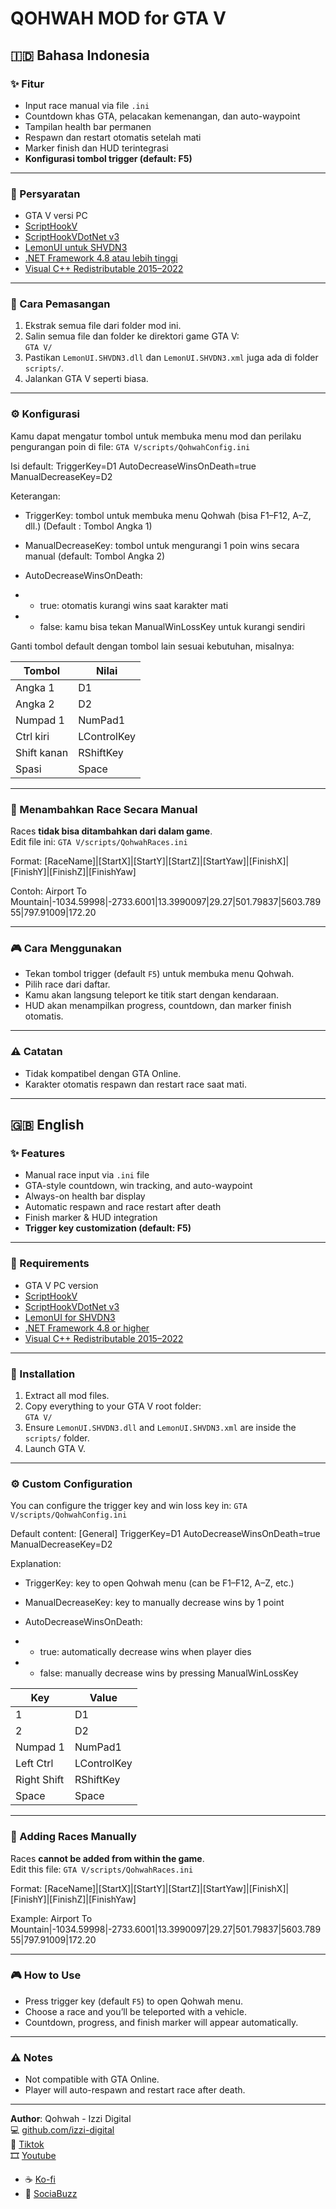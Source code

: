 # QOHWAH MOD for GTA V

## 🇮🇩 Bahasa Indonesia

### ✨ Fitur

- Input race manual via file `.ini`
- Countdown khas GTA, pelacakan kemenangan, dan auto-waypoint
- Tampilan health bar permanen
- Respawn dan restart otomatis setelah mati
- Marker finish dan HUD terintegrasi
- **Konfigurasi tombol trigger (default: F5)**

---

### 📌 Persyaratan

- GTA V versi PC
- [ScriptHookV](https://www.dev-c.com/gtav/scripthookv/)
- [ScriptHookVDotNet v3](https://github.com/crosire/scripthookvdotnet/releases)
- [LemonUI untuk SHVDN3](https://github.com/LemonUIbyLemon/LemonUI/releases)
- [.NET Framework 4.8 atau lebih tinggi](https://dotnet.microsoft.com/en-us/download/dotnet-framework/net48)
- [Visual C++ Redistributable 2015–2022](https://aka.ms/vs/17/release/vc_redist.x64.exe)

---

### 📁 Cara Pemasangan

1. Ekstrak semua file dari folder mod ini.
2. Salin semua file dan folder ke direktori game GTA V:  
   `GTA V/`
3. Pastikan `LemonUI.SHVDN3.dll` dan `LemonUI.SHVDN3.xml` juga ada di folder `scripts/`.
4. Jalankan GTA V seperti biasa.

---

### ⚙️ Konfigurasi

Kamu dapat mengatur tombol untuk membuka menu mod dan perilaku pengurangan poin di file:
`GTA V/scripts/QohwahConfig.ini`

Isi default:
TriggerKey=D1
AutoDecreaseWinsOnDeath=true
ManualDecreaseKey=D2

Keterangan:

- TriggerKey: tombol untuk membuka menu Qohwah (bisa F1–F12, A–Z, dll.) (Default : Tombol Angka 1)

- ManualDecreaseKey: tombol untuk mengurangi 1 poin wins secara manual (default: Tombol Angka 2)

- AutoDecreaseWinsOnDeath:

- - true: otomatis kurangi wins saat karakter mati

- - false: kamu bisa tekan ManualWinLossKey untuk kurangi sendiri

Ganti tombol default dengan tombol lain sesuai kebutuhan, misalnya:

| Tombol      | Nilai       |
| ----------- | ----------- |
| Angka 1     | D1          |
| Angka 2     | D2          |
| Numpad 1    | NumPad1     |
| Ctrl kiri   | LControlKey |
| Shift kanan | RShiftKey   |
| Spasi       | Space       |

---

### 📄 Menambahkan Race Secara Manual

Races **tidak bisa ditambahkan dari dalam game**.  
Edit file ini:
`GTA V/scripts/QohwahRaces.ini`

Format:
[RaceName]|[StartX]|[StartY]|[StartZ]|[StartYaw]|[FinishX]|[FinishY]|[FinishZ]|[FinishYaw]

Contoh:
Airport To Mountain|-1034.59998|-2733.6001|13.3990097|29.27|501.79837|5603.78955|797.91009|172.20

---

### 🎮 Cara Menggunakan

- Tekan tombol trigger (default `F5`) untuk membuka menu Qohwah.
- Pilih race dari daftar.
- Kamu akan langsung teleport ke titik start dengan kendaraan.
- HUD akan menampilkan progress, countdown, dan marker finish otomatis.

---

### ⚠️ Catatan

- Tidak kompatibel dengan GTA Online.
- Karakter otomatis respawn dan restart race saat mati.

---

## 🇬🇧 English

### ✨ Features

- Manual race input via `.ini` file
- GTA-style countdown, win tracking, and auto-waypoint
- Always-on health bar display
- Automatic respawn and race restart after death
- Finish marker & HUD integration
- **Trigger key customization (default: F5)**

---

### 📌 Requirements

- GTA V PC version
- [ScriptHookV](https://www.dev-c.com/gtav/scripthookv/)
- [ScriptHookVDotNet v3](https://github.com/crosire/scripthookvdotnet/releases)
- [LemonUI for SHVDN3](https://github.com/LemonUIbyLemon/LemonUI/releases)
- [.NET Framework 4.8 or higher](https://dotnet.microsoft.com/en-us/download/dotnet-framework/net48)
- [Visual C++ Redistributable 2015–2022](https://aka.ms/vs/17/release/vc_redist.x64.exe)

---

### 📁 Installation

1. Extract all mod files.
2. Copy everything to your GTA V root folder:  
   `GTA V/`
3. Ensure `LemonUI.SHVDN3.dll` and `LemonUI.SHVDN3.xml` are inside the `scripts/` folder.
4. Launch GTA V.

---

### ⚙️ Custom Configuration

You can configure the trigger key and win loss key in:
`GTA V/scripts/QohwahConfig.ini`

Default content:
[General]
TriggerKey=D1
AutoDecreaseWinsOnDeath=true
ManualDecreaseKey=D2

Explanation:

- TriggerKey: key to open Qohwah menu (can be F1–F12, A–Z, etc.)

- ManualDecreaseKey: key to manually decrease wins by 1 point

- AutoDecreaseWinsOnDeath:

- - true: automatically decrease wins when player dies

- - false: manually decrease wins by pressing ManualWinLossKey

| Key         | Value       |
| ----------- | ----------- |
| 1           | D1          |
| 2           | D2          |
| Numpad 1    | NumPad1     |
| Left Ctrl   | LControlKey |
| Right Shift | RShiftKey   |
| Space       | Space       |

---

### 📄 Adding Races Manually

Races **cannot be added from within the game**.  
Edit this file:
`GTA V/scripts/QohwahRaces.ini`

Format:
[RaceName]|[StartX]|[StartY]|[StartZ]|[StartYaw]|[FinishX]|[FinishY]|[FinishZ]|[FinishYaw]

Example:
Airport To Mountain|-1034.59998|-2733.6001|13.3990097|29.27|501.79837|5603.78955|797.91009|172.20

---

### 🎮 How to Use

- Press trigger key (default `F5`) to open Qohwah menu.
- Choose a race and you’ll be teleported with a vehicle.
- Countdown, progress, and finish marker will appear automatically.

---

### ⚠️ Notes

- Not compatible with GTA Online.
- Player will auto-respawn and restart race after death.

---

**Author**: Qohwah - Izzi Digital  
💻 [github.com/izzi-digital](https://github.com/izzi-digital)  
🎵 [Tiktok](https://www.tiktok.com/@qohwah_id)  
🎞️ [Youtube](https://www.youtube.com/@qohwah-id)

- ☕ [Ko-fi](https://ko-fi.com/izzidigi)
- 💜 [SociaBuzz](https://sociabuzz.com/qohwah)
